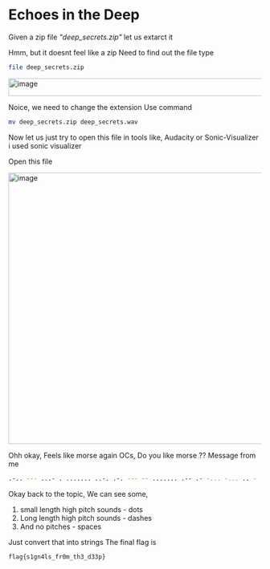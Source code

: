 # Echoes in the Deep

Given a zip file *"deep_secrets.zip"*
let us extarct it

Hmm, but it doesnt feel like a zip
Need to find out the file type

```bash
file deep_secrets.zip
```

<img width="677" height="35" alt="image" src="https://github.com/user-attachments/assets/f419895b-6908-47de-b550-d6e8da467f00" />

Noice, we need to change the extension
Use command

```bash
mv deep_secrets.zip deep_secrets.wav
```

Now let us just try to open this file in tools like, Audacity or Sonic-Visualizer
i used sonic visualizer


Open this file

<img width="1043" height="541" alt="image" src="https://github.com/user-attachments/assets/4dc5381a-dfbb-47d2-9677-a370fbc7520a" />


Ohh okay, Feels like morse again
OCs, Do you like morse ??
Message from me 

```bash
.-.. --- ...- . ....... ..-. .-. --- -- ....... .-- .- -... -... .. - ....... ...--
```

Okay back to the topic,
We can see some, 
1. small length high pitch sounds - dots
2. Long length high pitch sounds - dashes
3. And no pitches - spaces

Just convert that into strings
The final flag is 
```bash
flag{s1gn4ls_fr0m_th3_d33p}
```
